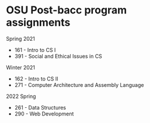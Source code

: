 # OSU Post-bacc program assignments

Spring 2021
* 161 - Intro to CS I
* 391 - Social and Ethical Issues in CS

Winter 2021
* 162 - Intro to CS II
* 271 - Computer Architecture and Assembly Language

2022 Spring
* 261 - Data Structures
* 290 - Web Development
